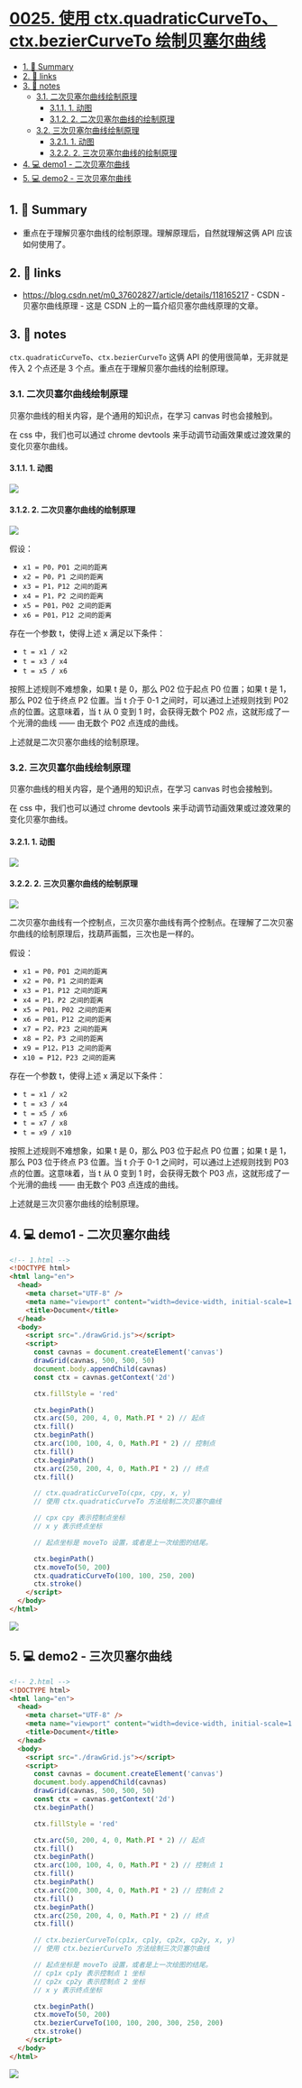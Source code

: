 # [0025. 使用 ctx.quadraticCurveTo、ctx.bezierCurveTo 绘制贝塞尔曲线](https://github.com/Tdahuyou/canvas/tree/main/0025.%20%E4%BD%BF%E7%94%A8%20ctx.quadraticCurveTo%E3%80%81ctx.bezierCurveTo%20%E7%BB%98%E5%88%B6%E8%B4%9D%E5%A1%9E%E5%B0%94%E6%9B%B2%E7%BA%BF)


<!-- region:toc -->
- [1. 📝 Summary](#1--summary)
- [2. 🔗 links](#2--links)
- [3. 📒 notes](#3--notes)
  - [3.1. 二次贝塞尔曲线绘制原理](#31-二次贝塞尔曲线绘制原理)
    - [3.1.1. 1. 动图](#311-1-动图)
    - [3.1.2. 2. 二次贝塞尔曲线的绘制原理](#312-2-二次贝塞尔曲线的绘制原理)
  - [3.2. 三次贝塞尔曲线绘制原理](#32-三次贝塞尔曲线绘制原理)
    - [3.2.1. 1. 动图](#321-1-动图)
    - [3.2.2. 2. 三次贝塞尔曲线的绘制原理](#322-2-三次贝塞尔曲线的绘制原理)
- [4. 💻 demo1 - 二次贝塞尔曲线](#4--demo1---二次贝塞尔曲线)
- [5. 💻 demo2 - 三次贝塞尔曲线](#5--demo2---三次贝塞尔曲线)
<!-- endregion:toc -->

## 1. 📝 Summary


- 重点在于理解贝塞尔曲线的绘制原理。理解原理后，自然就理解这俩 API 应该如何使用了。

## 2. 🔗 links

- https://blog.csdn.net/m0_37602827/article/details/118165217 - CSDN - 贝塞尔曲线原理 - 这是 CSDN 上的一篇介绍贝塞尔曲线原理的文章。

## 3. 📒 notes

`ctx.quadraticCurveTo`、`ctx.bezierCurveTo` 这俩 API 的使用很简单，无非就是传入 2 个点还是 3 个点。重点在于理解贝塞尔曲线的绘制原理。

### 3.1. 二次贝塞尔曲线绘制原理

贝塞尔曲线的相关内容，是个通用的知识点，在学习 canvas 时也会接触到。

在 css 中，我们也可以通过 chrome devtools 来手动调节动画效果或过渡效果的变化贝塞尔曲线。

#### 3.1.1. 1. 动图

![](md-imgs/二阶贝塞尔曲线.gif)

#### 3.1.2. 2. 二次贝塞尔曲线的绘制原理

![](md-imgs/2024-10-04-10-50-27.png)

假设：
- `x1 = P0，P01 之间的距离`
- `x2 = P0，P1 之间的距离`
- `x3 = P1，P12 之间的距离`
- `x4 = P1，P2 之间的距离`
- `x5 = P01，P02 之间的距离`
- `x6 = P01，P12 之间的距离`

存在一个参数 t，使得上述 x 满足以下条件：
- `t = x1 / x2`
- `t = x3 / x4`
- `t = x5 / x6`

按照上述规则不难想象，如果 t 是 0，那么 P02 位于起点 P0 位置；如果 t 是 1，那么 P02 位于终点 P2 位置。当 t 介于 0-1 之间时，可以通过上述规则找到 P02 点的位置。这意味着，当 t 从 0 变到 1 时，会获得无数个 P02 点，这就形成了一个光滑的曲线 —— 由无数个 P02 点连成的曲线。

上述就是二次贝塞尔曲线的绘制原理。

### 3.2. 三次贝塞尔曲线绘制原理

贝塞尔曲线的相关内容，是个通用的知识点，在学习 canvas 时也会接触到。

在 css 中，我们也可以通过 chrome devtools 来手动调节动画效果或过渡效果的变化贝塞尔曲线。

#### 3.2.1. 1. 动图

![](md-imgs/三阶贝塞尔曲线.gif)

#### 3.2.2. 2. 三次贝塞尔曲线的绘制原理

![](md-imgs/2024-10-04-10-52-06.png)

二次贝塞尔曲线有一个控制点，三次贝塞尔曲线有两个控制点。在理解了二次贝塞尔曲线的绘制原理后，找葫芦画瓢，三次也是一样的。

假设：
- `x1 = P0，P01 之间的距离`
- `x2 = P0，P1 之间的距离`
- `x3 = P1，P12 之间的距离`
- `x4 = P1，P2 之间的距离`
- `x5 = P01，P02 之间的距离`
- `x6 = P01，P12 之间的距离`
- `x7 = P2，P23 之间的距离`
- `x8 = P2，P3 之间的距离`
- `x9 = P12，P13 之间的距离`
- `x10 = P12，P23 之间的距离`

存在一个参数 t，使得上述 x 满足以下条件：
- `t = x1 / x2`
- `t = x3 / x4`
- `t = x5 / x6`
- `t = x7 / x8`
- `t = x9 / x10`

按照上述规则不难想象，如果 t 是 0，那么 P03 位于起点 P0 位置；如果 t 是 1，那么 P03 位于终点 P3 位置。当 t 介于 0-1 之间时，可以通过上述规则找到 P03 点的位置。这意味着，当 t 从 0 变到 1 时，会获得无数个 P03 点，这就形成了一个光滑的曲线 —— 由无数个 P03 点连成的曲线。

上述就是三次贝塞尔曲线的绘制原理。

## 4. 💻 demo1 - 二次贝塞尔曲线

```html
<!-- 1.html -->
<!DOCTYPE html>
<html lang="en">
  <head>
    <meta charset="UTF-8" />
    <meta name="viewport" content="width=device-width, initial-scale=1.0" />
    <title>Document</title>
  </head>
  <body>
    <script src="./drawGrid.js"></script>
    <script>
      const cavnas = document.createElement('canvas')
      drawGrid(cavnas, 500, 500, 50)
      document.body.appendChild(cavnas)
      const ctx = cavnas.getContext('2d')

      ctx.fillStyle = 'red'

      ctx.beginPath()
      ctx.arc(50, 200, 4, 0, Math.PI * 2) // 起点
      ctx.fill()
      ctx.beginPath()
      ctx.arc(100, 100, 4, 0, Math.PI * 2) // 控制点
      ctx.fill()
      ctx.beginPath()
      ctx.arc(250, 200, 4, 0, Math.PI * 2) // 终点
      ctx.fill()

      // ctx.quadraticCurveTo(cpx, cpy, x, y)
      // 使用 ctx.quadraticCurveTo 方法绘制二次贝塞尔曲线

      // cpx cpy 表示控制点坐标
      // x y 表示终点坐标

      // 起点坐标是 moveTo 设置，或者是上一次绘图的结尾。

      ctx.beginPath()
      ctx.moveTo(50, 200)
      ctx.quadraticCurveTo(100, 100, 250, 200)
      ctx.stroke()
    </script>
  </body>
</html>
```

![](md-imgs/2024-10-04-10-53-14.png)

## 5. 💻 demo2 - 三次贝塞尔曲线

```html
<!-- 2.html -->
<!DOCTYPE html>
<html lang="en">
  <head>
    <meta charset="UTF-8" />
    <meta name="viewport" content="width=device-width, initial-scale=1.0" />
    <title>Document</title>
  </head>
  <body>
    <script src="./drawGrid.js"></script>
    <script>
      const cavnas = document.createElement('canvas')
      document.body.appendChild(cavnas)
      drawGrid(cavnas, 500, 500, 50)
      const ctx = cavnas.getContext('2d')
      ctx.beginPath()

      ctx.fillStyle = 'red'

      ctx.arc(50, 200, 4, 0, Math.PI * 2) // 起点
      ctx.fill()
      ctx.beginPath()
      ctx.arc(100, 100, 4, 0, Math.PI * 2) // 控制点 1
      ctx.fill()
      ctx.beginPath()
      ctx.arc(200, 300, 4, 0, Math.PI * 2) // 控制点 2
      ctx.fill()
      ctx.beginPath()
      ctx.arc(250, 200, 4, 0, Math.PI * 2) // 终点
      ctx.fill()

      // ctx.bezierCurveTo(cp1x, cp1y, cp2x, cp2y, x, y)
      // 使用 ctx.bezierCurveTo 方法绘制三次贝塞尔曲线

      // 起点坐标是 moveTo 设置，或者是上一次绘图的结尾。
      // cp1x cp1y 表示控制点 1 坐标
      // cp2x cp2y 表示控制点 2 坐标
      // x y 表示终点坐标

      ctx.beginPath()
      ctx.moveTo(50, 200)
      ctx.bezierCurveTo(100, 100, 200, 300, 250, 200)
      ctx.stroke()
    </script>
  </body>
</html>
```

![](md-imgs/2024-10-04-10-53-26.png)

